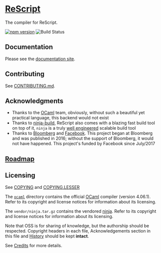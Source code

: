 # [ReScript](https://rescript-lang.org)

The compiler for ReScript.

[![npm version](https://badge.fury.io/js/bs-platform.svg)](https://badge.fury.io/js/bs-platform) ![Build Status](https://circleci.com/gh/rescript-lang/rescript-compiler.svg?style=svg)

## Documentation

Please see the [documentation site](https://rescript-lang.org).

## Contributing

See [CONTRIBUTING.md](CONTRIBUTING.md).

## Acknowledgments

* Thanks to the [OCaml](https://ocaml.org) team, obviously, without such a beautiful yet practical language, this backend would not exist
* Thanks to [ninja-build](https://ninja-build.org), ReScript also comes with a blazing fast build tool on top of it, `ninja` is a truly [well engineered](http://aosabook.org/en/posa/ninja.html) scalable build tool
* Thanks to [Bloomberg](https://www.techatbloomberg.com) and [Facebook](https://github.com/facebook/). This project began at Bloomberg and was published in 2016; without the support of Bloomberg, it would not have happened. This project's funded by Facebook since July/2017

## [Roadmap](https://github.com/rescript-lang/rescript-compiler/wiki)

## Licensing

See [COPYING](./COPYING) and [COPYING.LESSER](./COPYING.LESSER)

The [`ocaml`](ocaml) directory contains the official [OCaml](https://ocaml.org) compiler (version 4.06.1).
Refer to its copyright and license notices for information about its licensing.

The `vendor/ninja.tar.gz` contains the vendored [ninja](https://github.com/ninja-build/ninja).
Refer to its copyright and license notices for information about its licensing.

Note that OSS is for sharing of knowledge, but the authorship should be respected. Copyright headers in each file, Acknowledgements section in this file and [History](./History.md) should be kept **intact**.

See [Credits](./Credits.md) for more details.